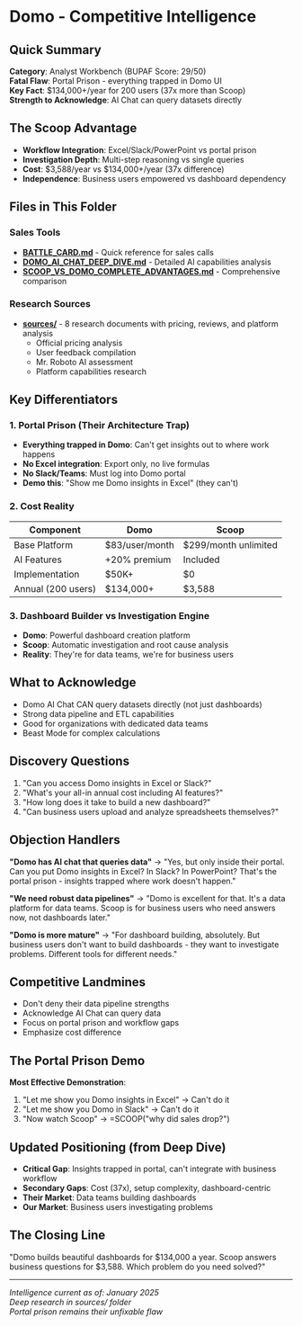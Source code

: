 # Domo - Competitive Intelligence

## Quick Summary
**Category**: Analyst Workbench (BUPAF Score: 29/50)  
**Fatal Flaw**: Portal Prison - everything trapped in Domo UI  
**Key Fact**: $134,000+/year for 200 users (37x more than Scoop)  
**Strength to Acknowledge**: AI Chat can query datasets directly  

## The Scoop Advantage
- **Workflow Integration**: Excel/Slack/PowerPoint vs portal prison
- **Investigation Depth**: Multi-step reasoning vs single queries
- **Cost**: $3,588/year vs $134,000+/year (37x difference)
- **Independence**: Business users empowered vs dashboard dependency

## Files in This Folder

### Sales Tools
- **[BATTLE_CARD.md](BATTLE_CARD.md)** - Quick reference for sales calls
- **[DOMO_AI_CHAT_DEEP_DIVE.md](DOMO_AI_CHAT_DEEP_DIVE.md)** - Detailed AI capabilities analysis
- **[SCOOP_VS_DOMO_COMPLETE_ADVANTAGES.md](SCOOP_VS_DOMO_COMPLETE_ADVANTAGES.md)** - Comprehensive comparison

### Research Sources
- **[sources/](sources/)** - 8 research documents with pricing, reviews, and platform analysis
  - Official pricing analysis
  - User feedback compilation
  - Mr. Roboto AI assessment
  - Platform capabilities research

## Key Differentiators

### 1. Portal Prison (Their Architecture Trap)
- **Everything trapped in Domo**: Can't get insights out to where work happens
- **No Excel integration**: Export only, no live formulas
- **No Slack/Teams**: Must log into Domo portal
- **Demo this**: "Show me Domo insights in Excel" (they can't)

### 2. Cost Reality
| Component | Domo | Scoop |
|-----------|------|-------|
| Base Platform | $83/user/month | $299/month unlimited |
| AI Features | +20% premium | Included |
| Implementation | $50K+ | $0 |
| Annual (200 users) | $134,000+ | $3,588 |

### 3. Dashboard Builder vs Investigation Engine
- **Domo**: Powerful dashboard creation platform
- **Scoop**: Automatic investigation and root cause analysis
- **Reality**: They're for data teams, we're for business users

## What to Acknowledge
- Domo AI Chat CAN query datasets directly (not just dashboards)
- Strong data pipeline and ETL capabilities
- Good for organizations with dedicated data teams
- Beast Mode for complex calculations

## Discovery Questions
1. "Can you access Domo insights in Excel or Slack?"
2. "What's your all-in annual cost including AI features?"
3. "How long does it take to build a new dashboard?"
4. "Can business users upload and analyze spreadsheets themselves?"

## Objection Handlers

**"Domo has AI chat that queries data"**
→ "Yes, but only inside their portal. Can you put Domo insights in Excel? In Slack? In PowerPoint? That's the portal prison - insights trapped where work doesn't happen."

**"We need robust data pipelines"**
→ "Domo is excellent for that. It's a data platform for data teams. Scoop is for business users who need answers now, not dashboards later."

**"Domo is more mature"**
→ "For dashboard building, absolutely. But business users don't want to build dashboards - they want to investigate problems. Different tools for different needs."

## Competitive Landmines
- Don't deny their data pipeline strengths
- Acknowledge AI Chat can query data
- Focus on portal prison and workflow gaps
- Emphasize cost difference

## The Portal Prison Demo
**Most Effective Demonstration**:
1. "Let me show you Domo insights in Excel" → Can't do it
2. "Let me show you Domo in Slack" → Can't do it
3. "Now watch Scoop" → =SCOOP("why did sales drop?")

## Updated Positioning (from Deep Dive)
- **Critical Gap**: Insights trapped in portal, can't integrate with business workflow
- **Secondary Gaps**: Cost (37x), setup complexity, dashboard-centric
- **Their Market**: Data teams building dashboards
- **Our Market**: Business users investigating problems

## The Closing Line
"Domo builds beautiful dashboards for $134,000 a year. Scoop answers business questions for $3,588. Which problem do you need solved?"

---

*Intelligence current as of: January 2025*  
*Deep research in sources/ folder*  
*Portal prison remains their unfixable flaw*